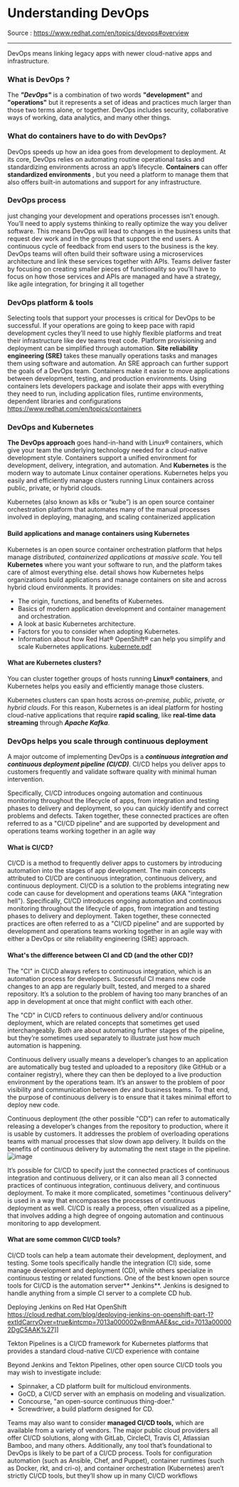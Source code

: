 # Understanding DevOps

Source : https://www.redhat.com/en/topics/devops#overview

---

DevOps means linking legacy apps with newer cloud-native apps and infrastructure.
 ### What is DevOps ?
 The **_"DevOps"_** is a combination of two words **"development"** and **"operations"** but it represents a set of ideas and practices much larger than those two terms alone, or together. DevOps includes security, collaborative ways of working, data analytics, and many other things.
 
### What do containers have to do with DevOps? 
DevOps speeds up how an idea goes from development to deployment. At its core, DevOps relies on automating routine operational tasks and standardizing environments across an app’s lifecycle. **Containers** can offer **standardized environments** , but you need a platform to manage them that also offers built-in automations and support for any infrastructure.

### DevOps process
 just changing your development and operations processes isn’t enough. You’ll need to apply systems thinking to really optimize the way you deliver software. This means DevOps will lead to changes in the business units that request dev work and in the groups that support the end users. A continuous cycle of feedback from end users to the business is the key.
 DevOps teams will often build their software using a microservices architecture and link these services together with APIs. Teams deliver faster by focusing on creating smaller pieces of functionality so you’ll have to focus on how those services and APIs are managed and have a strategy, like agile integration, for bringing it all together

### DevOps platform & tools
Selecting tools that support your processes is critical for DevOps to be successful. If your operations are going to keep pace with rapid development cycles they’ll need to use highly flexible platforms and treat their infrastructure like dev teams treat code.
Platform provisioning and deployment can be simplified through automation. **Site reliability engineering (SRE)** takes these manually operations tasks and manages them using software and automation. An SRE approach can further support the goals of a DevOps team.
Containers make it easier to move applications between development, testing, and production environments. Using containers lets developers package and isolate their apps with everything they need to run, including application files, runtime environments, dependent libraries and configurations https://www.redhat.com/en/topics/containers

### DevOps and Kubernetes
**The DevOps approach** goes hand-in-hand with Linux® containers, which give your team the underlying technology needed for a cloud-native development style. Containers support a unified environment for development, delivery, integration, and automation.
And **Kubernetes** is the modern way to automate Linux container operations. Kubernetes helps you easily and efficiently manage clusters running Linux containers across public, private, or hybrid clouds. 

Kubernetes (also known as k8s or “kube”) is an open source container orchestration platform that automates many of the manual processes involved in deploying, managing, and scaling containerized application
#### Build applications and manage containers using Kubernetes
Kubernetes is an open source container orchestration platform that helps manage _distributed, containerized applications at massive scale_. You tell **Kubernetes** where you want your software to run, and the platform takes care of almost everything else.
detail shows how Kubernetes helps organizations build applications and manage containers on site and across hybrid cloud environments. It provides:
- The origin, functions, and benefits of Kubernetes.
- Basics of modern application development and container management and orchestration.
- A look at basic Kubernetes architecture.
- Factors for you to consider when adopting Kubernetes.
- Information about how Red Hat® OpenShift® can help you simplify and scale Kubernetes applications.
[kubernete.pdf](https://github.com/akshaysinhparmar/Understanding-DevOps/files/7777008/kubernete.pdf)

#### What are Kubernetes clusters?
You can cluster together groups of hosts running **Linux® containers**, and Kubernetes helps you easily and efficiently manage those clusters.

Kubernetes clusters can span hosts across _on-premise, public, private, or hybrid clouds_. For this reason, Kubernetes is an ideal platform for hosting cloud-native applications that require **rapid scaling**, like **real-time data streaming** through **_Apache Kafka_**.

### DevOps helps you scale through continuous deployment
A major outcome of implementing DevOps is a ***continuous integration and continuous deployment pipeline (CI/CD)***. CI/CD helps you deliver apps to customers frequently and validate software quality with minimal human intervention.

Specifically, CI/CD introduces ongoing automation and continuous monitoring throughout the lifecycle of apps, from integration and testing phases to delivery and deployment, so you can quickly identify and correct problems and defects. Taken together, these connected practices are often referred to as a "CI/CD pipeline" and are supported by development and operations teams working together in an agile way
#### What is CI/CD?
CI/CD is a method to frequently deliver apps to customers by introducing automation into the stages of app development. The main concepts attributed to CI/CD are continuous integration, continuous delivery, and continuous deployment. CI/CD is a solution to the problems integrating new code can cause for development and operations teams (AKA "integration hell").
Specifically, CI/CD introduces ongoing automation and continuous monitoring throughout the lifecycle of apps, from integration and testing phases to delivery and deployment. Taken together, these connected practices are often referred to as a "CI/CD pipeline" and are supported by development and operations teams working together in an agile way with either a DevOps or site reliability engineering (SRE) approach.
#### What's the difference between CI and CD (and the other CD)?
The "CI" in CI/CD always refers to continuous integration, which is an automation process for developers. Successful CI means new code changes to an app are regularly built, tested, and merged to a shared repository. It’s a solution to the problem of having too many branches of an app in development at once that might conflict with each other.

The "CD" in CI/CD refers to continuous delivery and/or continuous deployment, which are related concepts that sometimes get used interchangeably. Both are about automating further stages of the pipeline, but they’re sometimes used separately to illustrate just how much automation is happening.

Continuous delivery usually means a developer’s changes to an application are automatically bug tested and uploaded to a repository (like GitHub or a container registry), where they can then be deployed to a live production environment by the operations team. It’s an answer to the problem of poor visibility and communication between dev and business teams. To that end, the purpose of continuous delivery is to ensure that it takes minimal effort to deploy new code.

Continuous deployment (the other possible "CD") can refer to automatically releasing a developer’s changes from the repository to production, where it is usable by customers. It addresses the problem of overloading operations teams with manual processes that slow down app delivery. It builds on the benefits of continuous delivery by automating the next stage in the pipeline.
![image](https://user-images.githubusercontent.com/48562260/147413307-11937b29-192a-4842-a9dc-75bfe39fff5a.png)

It’s possible for CI/CD to specify just the connected practices of continuous integration and continuous delivery, or it can also mean all 3 connected practices of continuous integration, continuous delivery, and continuous deployment. To make it more complicated, sometimes "continuous delivery" is used in a way that encompasses the processes of continuous deployment as well.
CI/CD is really a process, often visualized as a pipeline, that involves adding a high degree of ongoing automation and continuous monitoring to app development.

#### What are some common CI/CD tools?
CI/CD tools can help a team automate their development, deployment, and testing. Some tools specifically handle the integration (CI) side, some manage development and deployment (CD), while others specialize in continuous testing or related functions.
One of the best known open source tools for CI/CD is the automation server** Jenkins**. Jenkins is designed to handle anything from a simple CI server to a complete CD hub.

Deploying Jenkins on Red Hat OpenShift 
https://cloud.redhat.com/blog/deploying-jenkins-on-openshift-part-1?extIdCarryOver=true&intcmp=7013a000002wBnmAAE&sc_cid=7013a000002DgC5AAK%27]]

Tekton Pipelines is a CI/CD framework for Kubernetes platforms that provides a standard cloud-native CI/CD experience with containe

Beyond Jenkins and Tekton Pipelines, other open source CI/CD tools you may wish to investigate include:
- Spinnaker, a CD platform built for multicloud environments.
- GoCD, a CI/CD server with an emphasis on modeling and visualization.
- Concourse, "an open-source continuous thing-doer."
- Screwdriver, a build platform designed for CD.

Teams may also want to consider **managed CI/CD tools,** which are available from a variety of vendors. The major public cloud providers all offer CI/CD solutions, along with GitLab, CircleCI, Travis CI, Atlassian Bamboo, and many others.
Additionally, any tool that’s foundational to DevOps is likely to be part of a CI/CD process. Tools for configuration automation (such as Ansible, Chef, and Puppet), container runtimes (such as Docker, rkt, and cri-o), and container orchestration (Kubernetes) aren’t strictly CI/CD tools, but they’ll show up in many CI/CD workflows
